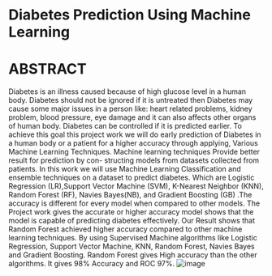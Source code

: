 # Diabetes Prediction Using Machine Learning
# ABSTRACT
Diabetes is an illness caused because of high glucose level in a human body. Diabetes should not be ignored if it is untreated then Diabetes may cause some major issues in a person like: heart related problems, kidney problem, blood pressure, eye damage and it can also affects other organs of human body. Diabetes can be controlled if it is predicted earlier. To achieve this goal this project work we will do early prediction of Diabetes in a human body or a patient for a higher accuracy through applying, Various Machine Learning Techniques. Machine learning techniques Provide better result for prediction by con- structing models from datasets collected from patients. In this work we will use Machine Learning Classification and ensemble techniques on a dataset to predict diabetes. Which are Logistic Regression (LR),Support Vector Machine (SVM), K-Nearest Neighbor (KNN), Random Forest (RF), Navies Bayes(NB), and Gradient Boosting (GB) .The accuracy is different for every model when compared to other models. The Project work gives the accurate or higher accuracy model shows that the model is capable of predicting diabetes effectively. Our Result shows that Random Forest achieved higher accuracy compared to other machine learning techniques.
By using Supervised Machine algorithms like Logistic Regression, Support Vector Machine, KNN, Random Forest, Navies Bayes and Gradient Boosting. Random Forest gives High accuracy than the other algorithms.
It gives 98% Accuracy and ROC 97%.
![image](https://user-images.githubusercontent.com/92852441/138309082-48b65ecd-fee5-49d2-bdb2-5ec7c3d4cc62.png)
